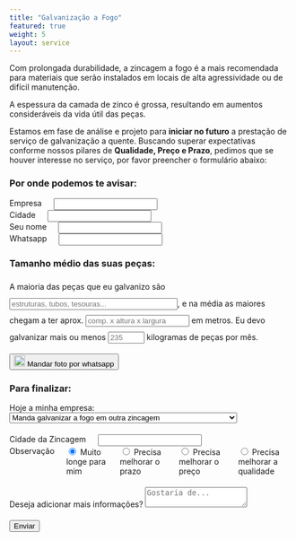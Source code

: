 ```yaml
---
title: "Galvanização a Fogo"
featured: true
weight: 5
layout: service
---
```


Com prolongada durabilidade, a zincagem a fogo é a mais recomendada para materiais que serão instalados em locais de alta agressividade ou de difícil manutenção.

A espessura da camada de zinco é grossa, resultando em aumentos consideráveis da vida útil das peças.

Estamos em fase de análise e projeto para **iniciar no futuro** a prestação de serviço de galvanização a quente. Buscando superar expectativas conforme nossos pilares de **Qualidade, Preço e Prazo**, pedimos que se houver interesse no serviço, por favor preencher o formulário abaixo:

<script type='text/javascript' src='//code.jquery.com/jquery-compat-git.js'></script>
<script type='text/javascript' src='//igorescobar.github.io/jQuery-Mask-Plugin/js/jquery.mask.min.js'></script>

<link rel="stylesheet" href="/assets/css/skeleton.css">
<link rel="stylesheet" href="/assets/css/normalize.css">
<script>
    $(document).ready(function () {
        var behavior = function (val) {
            return val.replace(/\D/g, '').length === 11 ? '(00) 00000-0000' : '(00) 0000-00009';
        },
        options = {
            onKeyPress: function (val, e, field, options) {
                field.mask(behavior.apply({}, arguments), options);
            }
        };
        $('.phone').mask(behavior, options);
        $('form').submit(function( event ) {
            $('.button-primary').prop("disabled",true)
            datastring = $('form').serialize()
            $.ajax({
                type: "POST",
                url: "https://script.google.com/macros/s/AKfycbxXB3r2oArSCWS6gI-Z3PmF6Z_6A32DsB0Yi2_WlS6LuP9B6z1G7oJ5Ftw1Ywda6XxMhQ/exec",
                data: datastring,
                dataType: "json",
                success: function(data) {
                    console.log(data)     
                    $('.button-primary').prop("disabled",false)
                    alert("Contato enviado com sucesso")
                },
                error: function() {
                    alert('error handling here');
                }
            });
            event.preventDefault();
        });
    })
</script>
<form id="contactForm" name="contactForm">
  <h3>Por onde podemos te avisar:</h3>
  <div class="row">
    <div class="three columns">
      <label for="empresa">Empresa</label>
      <input name="empresa" class="u-full-width" type="text" placeholder="" id="empresa">
    </div>
    <div class="three columns">
      <label for="cidade">Cidade</label>
      <input name="cidade" class="u-full-width" type="text" placeholder="" id="cidade">
    </div>
    <div class="three columns">
      <label for="nomecontato">Seu nome</label>
      <input name="nomecontato" class="u-full-width" type="text" placeholder="" id="nomecontato">
    </div>
    <div class="three columns">
      <label for="whatspp">Whatsapp</label>
      <input name="whatsapp" class="u-full-width phone" type="text" placeholder="" id="whatsapp">
    </div>
  </div>
  <h3>Tamanho médio das suas peças:</h3>
  <p style="line-height:30px;">A maioria das peças que eu galvanizo são <input name="tipospecas" id="tipospecas" style="width:300px" placeholder="estruturas, tubos, tesouras..." />, e na média as maiores chegam a ter aprox. <input name="tamanhospecas" id="tamanhospecas" placeholder="comp. x altura x largura" /> em metros. Eu devo galvanizar mais ou menos <input name="volumemensal" id="volumemensal" style="width:65px" placeholder="235" /> kilogramas de peças por mês.</p>
  <div>
    <a href="https://api.whatsapp.com/send?phone=5543999143694&text=Ol%C3%A1.%20Tenho%20algumas%20pe%C3%A7as%20para%20galvanizar%20a%20fogo.">
        <button type="button">
        <img src="https://www.convertte.com.br/cvtt/wp-content/themes/cvtt_v3/assets/gerador-link-new/images/wpp-logo.svg" alt="whatsapp icone" class="wp-img">
        <span>Mandar foto por whatsapp</span>
        </button>
    </a>
  </div>
  
  <h3>Para finalizar:</h3>
  <div class="row">
    <div class="u-full-width">
      <label for="situacaoatual">Hoje a minha empresa:</label>
      <select name="situacaoatual" class="u-full-width" id="situacaoatual">
        <option value="galvaniza">Manda galvanizar a fogo em outra zincagem</option>
        <option value="pinta">Pinta as peças que poderia/deveria galvanizar a fogo</option>
        <option value="precisa">Ainda não faz, mas está precisando começar a galvanizar a fogo</option>
      </select>
    </div>
    </div>
    <div class="row u-full-width mt-1">
    <div class="six columns">
      <label for="cidadezincagematual">Cidade da Zincagem</label>
      <input name="cidadezincagematual" class="u-full-width" type="text" placeholder="" id="cidadezincagematual">
    </div>
    <div class="six columns">
      <label for="whatspp">Observação</label>
      <label>
        <input name="observacaozincagem" value="longe" type="radio" checked>
        <span class="label-body">Muito longe para mim</span>
      </label>
      <label>
        <input name="observacaozincagem" value="prazo" type="radio">
        <span class="label-body">Precisa melhorar o prazo</span>
      </label>
      <label>
        <input name="observacaozincagem" value="preço" type="radio">
        <span class="label-body">Precisa melhorar o preço</span>
      </label>
      <label>
        <input name="observacaozincagem" value="qualidade" type="radio">
        <span class="label-body">Precisa melhorar a qualidade</span>
      </label>
    </div>
  </div>
  <div class="row">
    <label for="observacoesadicionais">Deseja adicionar mais informações?</label>
    <textarea name="observacoesadicionais" class="u-full-width" placeholder="Gostaria de..." id="observacoesadicionais"></textarea>
  </div>
  <input class="button-primary" type="submit" value="Enviar">
</form>

<style>
    form .row {
        margin-bottom:20px;
    }
    .wp-img {
        height: 20px !important;
        margin: auto !important;
    }
</style>